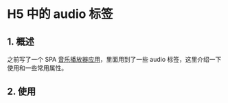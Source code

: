 # H5 中的 audio 标签

## 1. 概述

之前写了一个 SPA [音乐播放器应用](https://elgara.gitee.io/demo/vv/#/)，里面用到了一些 audio 标签，这里介绍一下使用和一些常用属性。

## 2. 使用
